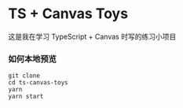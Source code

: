 # TS + Canvas Toys

这是我在学习 TypeScript + Canvas 时写的练习小项目

### 如何本地预览
```
git clone
cd ts-canvas-toys
yarn
yarn start
```